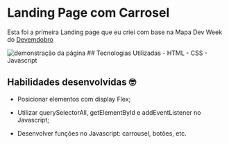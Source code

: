 # Landing Page com Carrosel
Esta foi a primeira Landing page que eu criei com base na Mapa Dev Week do [Devemdobro](https://github.com/devemdobro)

<img src="./projeto-xpto.gif" alt ="demonstração da página" >
## Tecnologias Utilizadas
- HTML 
- CSS
- Javascript

## Habilidades desenvolvidas 🤓

- Posicionar elementos com display Flex;

- Utilizar querySelectorAll, getElementById e addEventListener no Javascript;

- Desenvolver funções no Javascript: carrousel, botões, etc.

